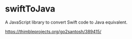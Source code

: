 # swiftToJava
A JavaScript library to convert Swift code to Java equivalent.

https://thimbleprojects.org/go2santosh/389415/

